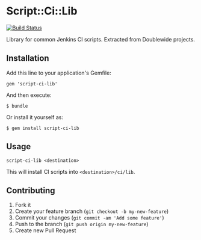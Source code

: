 # Script::Ci::Lib

[![Build Status](https://travis-ci.org/doublewide/script-ci-lib.png)](https://travis-ci.org/doublewide/script-ci-lib)

Library for common Jenkins CI scripts. Extracted from Doublewide projects.

## Installation

Add this line to your application's Gemfile:

    gem 'script-ci-lib'

And then execute:

    $ bundle

Or install it yourself as:

    $ gem install script-ci-lib

## Usage

`script-ci-lib <destination>`

This will install CI scripts into `<destination>/ci/lib`.

## Contributing

1. Fork it
2. Create your feature branch (`git checkout -b my-new-feature`)
3. Commit your changes (`git commit -am 'Add some feature'`)
4. Push to the branch (`git push origin my-new-feature`)
5. Create new Pull Request
